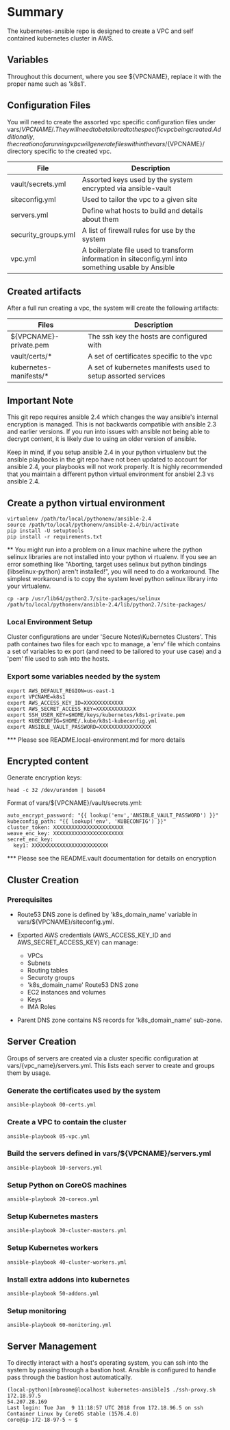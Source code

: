 # Summary
The kubernetes-ansible repo is designed to create a VPC and self contained kubernetes cluster in AWS.

## Variables
Throughout this document, where you see ${VPCNAME}, replace it with the proper name such as 'k8s1'.

## Configuration Files
You will need to create the assorted vpc specific configuration files under vars/${VPCNAME}/.  They will need to be tailored to the specific vpc being created.  Additionally, the creation of a running vpc will generate files within the vars/${VPCNAME}/ directory specific to the created vpc.

| File | Description |
| ---- | ----------- |
| vault/secrets.yml | Assorted keys used by the system encrypted via ansible-vault |
| siteconfig.yml | Used to tailor the vpc to a given site |
| servers.yml | Define what hosts to build and details about them |
| security_groups.yml | A list of firewall rules for use by the system |
| vpc.yml | A boilerplate file used to transform information in siteconfig.yml into something usable by Ansible |


## Created artifacts
After a full run creating a vpc, the system will create the following artifacts:

| Files | Description |
| ----- | ----------- |
| ${VPCNAME}-private.pem | The ssh key the hosts are configured with |
| vault/certs/* | A set of certificates specific to the vpc|
| kubernetes-manifests/* | A set of kubernetes manifests used to setup assorted services |


## Important Note
This git repo requires ansible 2.4 which changes the way ansible's internal encryption is managed.  This is not backwards compatible with ansible 2.3 and earlier versions.  If you run into issues with ansible not being able to decrypt content, it is likely due to using an older version of ansible.

Keep in mind, if you setup ansible 2.4 in your python virtualenv but the ansible playbooks in the git repo have not been updated to account for ansible 2.4, your playbooks will not work properly.  It is highly recommended that you maintain a different python virtual environment for ansbiel 2.3 vs ansible 2.4.


## Create a python virtual environment
```shell
virtualenv /path/to/local/pythonenv/ansible-2.4
source /path/to/local/pythonenv/ansible-2.4/bin/activate
pip install -U setuptools
pip install -r requirements.txt
```

** You might run into a problem on a linux machine where the python selinux libraries are not installed into your python vi
rtualenv.  If you see an error something like "Aborting, target uses selinux but python bindings (libselinux-python) aren't installed!", you will need to do a workaround.  The simplest workaround is to copy the system level python selinux library
 into your virtualenv.
```shell
cp -arp /usr/lib64/python2.7/site-packages/selinux /path/to/local/pythonenv/ansible-2.4/lib/python2.7/site-packages/
```

### Local Environment Setup
Cluster configurations are  under 'Secure Notes\Kubernetes Clusters'.  This path containes two files for each vpc to manage, a 'env' file which contains a set of variables to ex
port (and need to be tailored to your use case) and a 'pem' file used to ssh into the hosts.

### Export some variables needed by the system
```shell
export AWS_DEFAULT_REGION=us-east-1
export VPCNAME=k8s1
export AWS_ACCESS_KEY_ID=XXXXXXXXXXXXX
export AWS_SECRET_ACCESS_KEY=XXXXXXXXXXXXX
export SSH_USER_KEY=$HOME/keys/kubernetes/k8s1-private.pem
export KUBECONFIG=$HOME/.kube/k8s1-kubeconfig.yml
export ANSIBLE_VAULT_PASSWORD=XXXXXXXXXXXXXXXXX
```
*** Please see README.local-environment.md for more details

## Encrypted content
Generate encryption keys:

```shell
head -c 32 /dev/urandom | base64
```

Format of vars/${VPCNAME}/vault/secrets.yml:

```shell
auto_encrypt_password: "{{ lookup('env','ANSIBLE_VAULT_PASSWORD') }}"
kubeconfig_path: "{{ lookup('env', 'KUBECONFIG') }}"
cluster_token: XXXXXXXXXXXXXXXXXXXXXXX
weave_enc_key: XXXXXXXXXXXXXXXXXXXXXXX
secret_enc_key:
  key1: XXXXXXXXXXXXXXXXXXXXXXXXX

```

*** Please see the README.vault documentation for details on encryption

## Cluster Creation
### Prerequisites

- Route53 DNS zone is defined by 'k8s_domain_name' variable in vars/${VPCNAME}/siteconfig.yml.

- Exported AWS credentials (AWS_ACCESS_KEY_ID and AWS_SECRET_ACCESS_KEY) can manage:
	- VPCs
	- Subnets
	- Routing tables
	- Securoty groups
	- 'k8s_domain_name' Route53 DNS zone
	- EC2 instances and volumes
	- Keys
	- IMA Roles

- Parent DNS zone contains NS records for 'k8s_domain_name' sub-zone.


## Server Creation
Groups of servers are created via a cluster specific configuration at vars/{vpc_name}/servers.yml.  This lists each server to create and groups them by usage.


### Generate the certificates used by the system
```shell
ansible-playbook 00-certs.yml
```

### Create a VPC to contain the cluster
```shell
ansible-playbook 05-vpc.yml
```

### Build the servers defined in vars/${VPCNAME}/servers.yml
```shell
ansible-playbook 10-servers.yml
```

### Setup Python on CoreOS machines
```shell
ansible-playbook 20-coreos.yml
```

### Setup Kubernetes masters
```shell
ansible-playbook 30-cluster-masters.yml
```

### Setup Kubernetes workers
```shell
ansible-playbook 40-cluster-workers.yml
```

### Install extra addons into kubernetes
```shell
ansible-playbook 50-addons.yml
```

### Setup monitoring
```shell
ansible-playbook 60-monitoring.yml
```

## Server Management
To directly interact with a host's operating system, you can ssh into the system by passing through a bastion host.  Ansible is configured to handle pass through the bastion host automatically.

```shell
(local-python)[mbroome@localhost kubernetes-ansible]$ ./ssh-proxy.sh 172.18.97.5
54.207.28.169
Last login: Tue Jan  9 11:18:57 UTC 2018 from 172.18.96.5 on ssh
Container Linux by CoreOS stable (1576.4.0)
core@ip-172-18-97-5 ~ $ 
```

